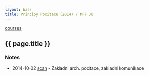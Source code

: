 ```yaml
---
layout: base
title: Principy Pocitacu (2014) / MFF UK
---
```


[courses](.)

## {{ page.title }}

### Notes

* 2014-10-02 [scan](http://notes.drive.ondrejsika.com/mff/2014/principy-pocitacu/2014-10-02.pdf) - Zakladni arch. pocitace, zakladni komunikace
